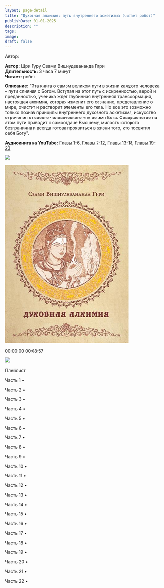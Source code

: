 ```yaml
---
layout: page-detail
title: "Духовная алхимия: путь внутреннего аскетизма (читает робот)"
publishDate: 01-01-2025
description: ""
tags:
image:
draft: false
---
```


Автор: 

**Автор:** Шри Гуру Свами Вишнудевананда Гири  
**Длительность:** 3 часа 7 минут  
**Читает:** робот

**Описание:** 
"Эта книга о самом великом пути в жизни каждого человека – пути слияния с Богом. Вступая на этот путь с искренностью, верой и преданностью, ученика ждет глубинная внутренняя трансформация, настоящая алхимия, которая изменит его сознание, представление о мире, очистит и растворит элементы его тела. Но все это возможно только познав принципы внутреннего духовного аскетизма, искусство отречения от своего человеческого «я» во имя Бога. Совершенство на этом пути приводит к самоотдаче Высшему, милость которого безгранична и всегда готова проявиться в жизни того, кто посвятил себя Богу".   

**Аудиокнига на YouTube:** [Главы 1-6](https://youtu.be/0s8vPCoWIi8), [Главы 7-12](https://youtu.be/xkJHN1x8Naw), [Главы 13-18](https://youtu.be/JLeLQBxOqMI), [Главы 19-23](https://youtu.be/Nv2K74dJi0g) 

  
![](/knigi/kodex/img/show-playlist.svg) 

![](/upload/iblock/e00/e00ce9d6436ad65215fa7117b5143ee5.jpg) 

00:00:00 00:08:57 

![](/knigi/kodex/img/close.svg) 

 Плейлист

Часть 1  • 

Часть 2  • 

Часть 3  • 

Часть 4  • 

Часть 5  • 

Часть 6  • 

Часть 7  • 

Часть 8  • 

Часть 9  • 

Часть 10  • 

Часть 11  • 

Часть 12  • 

Часть 13  • 

Часть 14  • 

Часть 15  • 

Часть 16  • 

Часть 17  • 

Часть 18  • 

Часть 19  • 

Часть 20  • 

Часть 21  • 

Часть 22  • 

  
